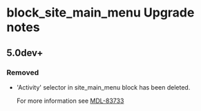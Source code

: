 # block_site_main_menu Upgrade notes

## 5.0dev+

### Removed

- 'Activity' selector in site_main_menu block has been deleted.

  For more information see [MDL-83733](https://tracker.moodle.org/browse/MDL-83733)
